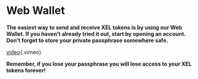 <!-- TITLE: Web Wallet -->

# Web Wallet
**The easiest way to send and receive XEL tokens is by using our Web Wallet. If you haven’t already tried it out, start by opening an account. Don't forget to store your private passphrase somewhere safe.**

[video](https://vimeo.com/271248976){.vimeo}

 **Remember, if you lose your passphrase you will lose access to your XEL tokens forever!**